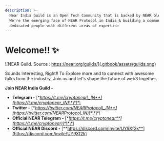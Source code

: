 ```yaml
---
description: >-
  Near India Guild is an Open Tech Community that is backed by NEAR Global.
  We're the emerging face of NEAR Protocol in India & building a community of
  dedicated people with different areas of expertise
---
```


# Welcome!! ✨

![NEAR Guild. Source : https://near.org/guilds/](.gitbook/assets/guilds.png)

Sounds Interesting, Right!! To Explore more and to connect with awesome folks from the industry,  Join us and let's shape the future of web3 together.  
  
**Join NEAR India Guild -** 

* **Telegram -** [**https://t.me/cryptonear\_IN**](https://t.me/cryptonear_IN)\*\*\*\*
* **Twitter -** [**https://twitter.com/NEARProtocol\_IN**](https://twitter.com/NEARProtocol_IN)\*\*\*\*
* **Official NEAR Telegram -** [**https://t.me/cryptonear**](https://t.me/cryptonear)\*\*\*\*
* **Official NEAR Discord -** [**https://discord.com/invite/UY9Xf2k**](https://discord.com/invite/UY9Xf2k)

